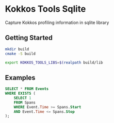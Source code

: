 # Kokkos Tools Sqlite

Capture Kokkos profiling information in sqlite library

## Getting Started

```bash
mkdir build
cmake -S build

export KOKKOS_TOOLS_LIBS=$(realpath build/lib
```

## Examples

```sql
SELECT * FROM Events
WHERE EXISTS (
    SELECT 1
    FROM Spans
    WHERE Event.Time >= Spans.Start
    AND Event.Time <= Spans.Stop
);
```
